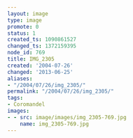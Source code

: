 ```yaml
---
layout: image
type: image
promote: 0
status: 1
created_ts: 1090861527
changed_ts: 1372159395
node_id: 769
title: IMG_2305
created: '2004-07-26'
changed: '2013-06-25'
aliases:
- "/2004/07/26/img_2305/"
permalink: "/2004/07/26/img_2305/"
tags:
- Coromandel
images:
- - src: image/images/img_2305-769.jpg
    name: img_2305-769.jpg
---
```


